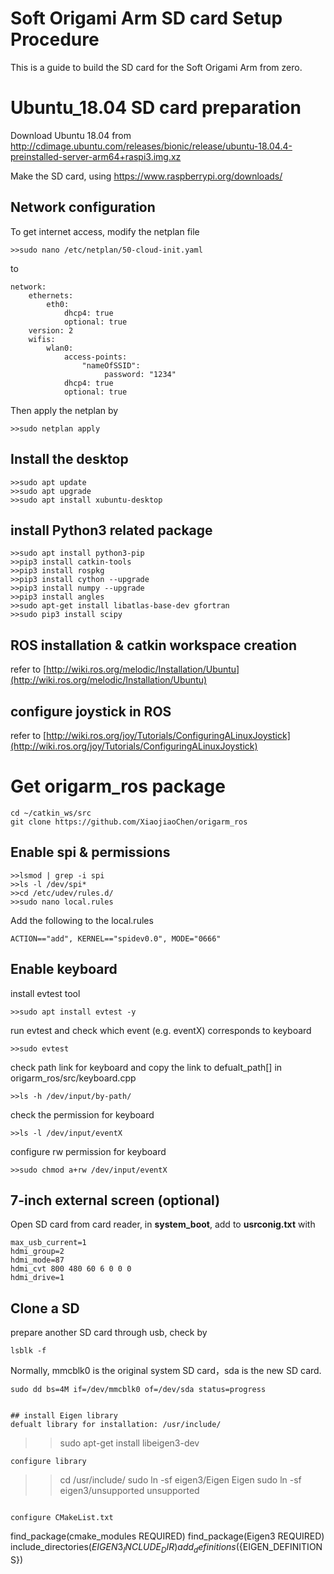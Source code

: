 # Soft Origami Arm SD card Setup Procedure

This is a guide to build the SD card for the Soft Origami Arm from zero.

# Ubuntu_18.04 SD card preparation
Download Ubuntu 18.04 from
http://cdimage.ubuntu.com/releases/bionic/release/ubuntu-18.04.4-preinstalled-server-arm64+raspi3.img.xz

Make the SD card, using https://www.raspberrypi.org/downloads/
## Network configuration 
To get internet access, modify the netplan file
```
>>sudo nano /etc/netplan/50-cloud-init.yaml
```
to
```
network:
    ethernets:
        eth0:
            dhcp4: true
            optional: true
    version: 2
    wifis:
        wlan0:
            access-points:
                "nameOfSSID":
                     password: "1234"
            dhcp4: true
            optional: true
```

Then apply the netplan by
```
>>sudo netplan apply
```

## Install the desktop

```
>>sudo apt update
>>sudo apt upgrade
>>sudo apt install xubuntu-desktop
```


## install Python3 related package
```
>>sudo apt install python3-pip
>>pip3 install catkin-tools
>>pip3 install rospkg
>>pip3 install cython --upgrade 
>>pip3 install numpy --upgrade
>>pip3 install angles
>>sudo apt-get install libatlas-base-dev gfortran
>>sudo pip3 install scipy
```


## ROS installation & catkin workspace creation

refer to [http://wiki.ros.org/melodic/Installation/Ubuntu](http://wiki.ros.org/melodic/Installation/Ubuntu)

## configure joystick in ROS

refer to [http://wiki.ros.org/joy/Tutorials/ConfiguringALinuxJoystick](http://wiki.ros.org/joy/Tutorials/ConfiguringALinuxJoystick)


# Get origarm_ros package
```
cd ~/catkin_ws/src
git clone https://github.com/XiaojiaoChen/origarm_ros

```

## Enable spi & permissions 
```
>>lsmod | grep -i spi
>>ls -l /dev/spi*                
>>cd /etc/udev/rules.d/
>>sudo nano local.rules
```
Add the following to the local.rules
```
ACTION=="add", KERNEL=="spidev0.0", MODE="0666"
```

## Enable keyboard
install evtest tool
```
>>sudo apt install evtest -y
```
run evtest and check which event (e.g. eventX) corresponds to keyboard
```
>>sudo evtest
```
check path link for keyboard and copy the link to defualt_path[] in origarm_ros/src/keyboard.cpp
```
>>ls -h /dev/input/by-path/
```
check the permission for keyboard
```
>>ls -l /dev/input/eventX
```
configure rw permission for keyboard
```
>>sudo chmod a+rw /dev/input/eventX
```

## 7-inch external screen (optional)
Open SD card from card reader, in **system_boot**, add to **usrconig.txt** with
```
max_usb_current=1
hdmi_group=2
hdmi_mode=87
hdmi_cvt 800 480 60 6 0 0 0
hdmi_drive=1
``` 


## Clone a SD

prepare another SD card through usb, check by

```
lsblk -f 
```
Normally, mmcblk0 is the original system SD card，sda is the new SD card.
```
sudo dd bs=4M if=/dev/mmcblk0 of=/dev/sda status=progress


## install Eigen library
defualt library for installation: /usr/include/
```
>>sudo apt-get install libeigen3-dev
```
configure library
```
>>cd /usr/include/
>>sudo ln -sf eigen3/Eigen Eigen
>>sudo ln -sf eigen3/unsupported unsupported
```

configure CMakeList.txt
```
find_package(cmake_modules REQUIRED)
find_package(Eigen3 REQUIRED)
include_directories($EIGEN3_INCLUDE_DIR)
add_definitions(${EIGEN_DEFINITIONS})
```